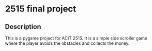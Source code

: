 # 2515 final project

## Description

This is a pygame project for ACIT 2515. It is a simple side scroller game
where the player avoids the obstacles and collects the money. 
